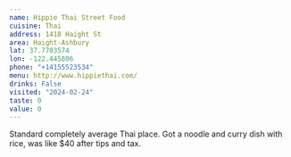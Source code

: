 ```yaml
---
name: Hippie Thai Street Food
cuisine: Thai
address: 1418 Haight St
area: Haight-Ashbury
lat: 37.7703574
lon: -122.445806
phone: "+14155523534"
menu: http://www.hippiethai.com/
drinks: False
visited: "2024-02-24"
taste: 0
value: 0
---
```


Standard completely average Thai place. Got a noodle and curry dish with rice, was like $40 after tips and tax.
